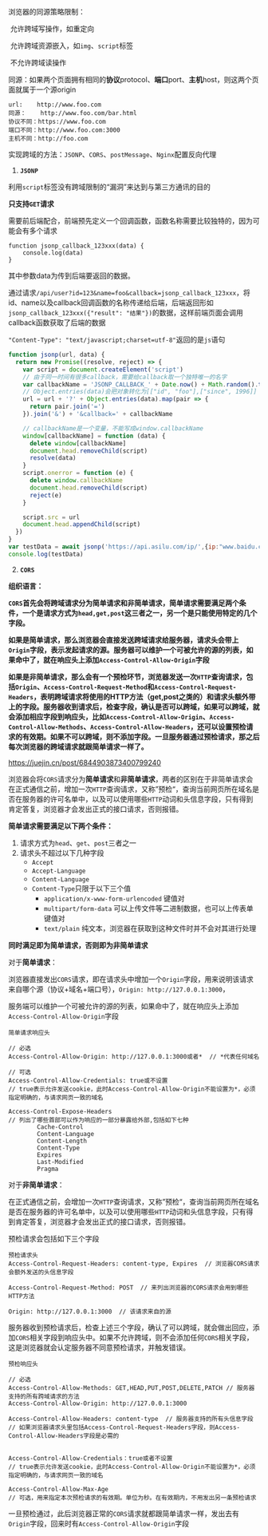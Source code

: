 浏览器的同源策略限制：

​		允许跨域写操作，如重定向

​		允许跨域资源嵌入，如`img`、`script`标签

​		不允许跨域读操作

同源：如果两个页面拥有相同的**协议**protocol、**端口**port、**主机**host，则这两个页面就属于一个源origin

```
url:    http://www.foo.com
同源：    http://www.foo.com/bar.html
协议不同：https://www.foo.com
端口不同：http://www.foo.com:3000
主机不同：http://foo.com
```



实现跨域的方法：`JSONP`、`CORS`、`postMessage`、`Nginx`配置反向代理



1. **`JSONP`**

利用`script`标签没有跨域限制的“漏洞”来达到与第三方通讯的目的

**只支持`GET`请求**

需要前后端配合，前端预先定义一个回调函数，函数名称需要比较独特的，因为可能会有多个请求

```
function jsonp_callback_123xxx(data) {
	console.log(data)
}
```

其中参数data为传到后端要返回的数据。

通过请求`/api/user?id=123&name=foo&callback=jsonp_callback_123xxx`，将id、name以及callback回调函数的名称传递给后端，后端返回形如`jsonp_callback_123xxx({"result": "结果"})`的数据，这样前端页面会调用callback函数获取了后端的数据

`"Content-Type": "text/javascript;charset=utf-8"`返回的是`js`语句

```js
function jsonp(url, data) {
  return new Promise((resolve, reject) => {
    var script = document.createElement('script')
    // 由于同一时间有很多callback，需要给callback取一个独特唯一的名字
    var callbackName = 'JSONP_CALLBACK_' + Date.now() + Math.random().toString(16).slice(2)
    // Object.entries(data)会把对象转化为[["id", "foo"],["since", 1996]]
    url = url + '?' + Object.entries(data).map(pair => {
      return pair.join('=')
    }).join('&') + '&callback=' + callbackName

    // callbackName是一个变量，不能写成window.callbackName
    window[callbackName] = function (data) {
      delete window[callbackName]
      document.head.removeChild(script)
      resolve(data)
    }
    script.onerror = function (e) {
      delete window.callbackName
      document.head.removeChild(script)
      reject(e)
    }

    script.src = url
    document.head.appendChild(script)
  })
}
var testData = await jsonp('https://api.asilu.com/ip/',{ip:"www.baidu.com"})
console.log(testData)
```



2. **`CORS`**

**组织语言：**

**`CORS`首先会将跨域请求分为简单请求和非简单请求，简单请求需要满足两个条件，一个是请求方式为`head,get,post`这三者之一，另一个是只能使用特定的几个字段。**

**如果是简单请求，那么浏览器会直接发送跨域请求给服务器，请求头会带上`Origin`字段，表示发起请求的源。服务器可以维护一个可被允许的源的列表，如果命中了，就在响应头上添加`Access-Control-Allow-Origin`字段**

**如果是非简单请求，那么会有一个预检环节，浏览器发送一次`HTTP`查询请求，包括`Origin`、`Access-Control-Request-Method`和`Access-Control-Request-Headers`，表明跨域请求将使用的HTTP方法（get,post之类的）和请求头额外带上的字段。服务器收到请求后，检查字段，确认是否可以跨域，如果可以跨域，就会添加相应字段到响应头，比如`Access-Control-Allow-Origin`、`Access-Control-Allow-Methods`、`Access-Control-Allow-Headers`，还可以设置预检请求的有效期。如果不可以跨域，则不添加字段。一旦服务器通过预检请求，那之后每次浏览器的跨域请求就跟简单请求一样了。**



https://juejin.cn/post/6844903873400799240

浏览器会将`CORS`请求分为**简单请求**和**非简单请求**，两者的区别在于非简单请求会在正式通信之前，增加一次`HTTP`查询请求，又称”预检“，查询当前网页所在域名是否在服务器的许可名单中，以及可以使用哪些`HTTP`动词和头信息字段，只有得到肯定答复，浏览器才会发出正式的接口请求，否则报错。



**简单请求需要满足以下两个条件：**

1. 请求方式为`head`、`get`、`post`三者之一
2. 请求头不超过以下几种字段
   * `Accept`
   * `Accept-Language`
   * `Content-Language`
   * `Content-Type`只限于以下三个值
     * `application/x-www-form-urlencoded` 键值对
     * `multipart/form-data` 可以上传文件等二进制数据，也可以上传表单键值对
     * `text/plain`  纯文本，浏览器在获取到这种文件时并不会对其进行处理



**同时满足即为简单请求，否则即为非简单请求**



对于**简单请求**：

浏览器直接发出`CORS`请求，即在请求头中增加一个`Origin`字段，用来说明该请求来自哪个源（协议+域名+端口号），`Origin: http://127.0.0.1:3000`，

服务端可以维护一个可被允许的源的列表，如果命中了，就在响应头上添加`Access-Control-Allow-Origin`字段

```
简单请求响应头

// 必选
Access-Control-Allow-Origin: http://127.0.0.1:3000或者*  // *代表任何域名

// 可选
Access-Control-Allow-Credentials: true或不设置
// true表示允许发送cookie，此时Access-Control-Allow-Origin不能设置为*，必须指定明确的，与请求网页一致的域名

Access-Control-Expose-Headers
// 列出了哪些首部可以作为响应的一部分暴露给外部,包括如下七种
        Cache-Control
        Content-Language
        Content-Length
        Content-Type
        Expires
        Last-Modified
        Pragma
```



对于**非简单请求**：

在正式通信之前，会增加一次`HTTP`查询请求，又称”预检“，查询当前网页所在域名是否在服务器的许可名单中，以及可以使用哪些`HTTP`动词和头信息字段，只有得到肯定答复，浏览器才会发出正式的接口请求，否则报错。

预检请求会包括如下三个字段

```
预检请求头
Access-Control-Request-Headers: content-type, Expires  // 浏览器CORS请求会额外发送的头信息字段

Access-Control-Request-Method: POST  // 来列出浏览器的CORS请求会用到哪些HTTP方法

Origin: http://127.0.0.1:3000  // 该请求来自的源
```

服务器收到预检请求后，检查上述三个字段，确认了可以跨域，就会做出回应，添加`CORS`相关字段到响应头中。如果不允许跨域，则不会添加任何`CORS`相关字段，这是浏览器就会认定服务器不同意预检请求，并触发错误。

```
预检响应头

// 必选
Access-Control-Allow-Methods: GET,HEAD,PUT,POST,DELETE,PATCH // 服务器支持的所有跨域请求的方法
Access-Control-Allow-Origin: http://127.0.0.1:3000

Access-Control-Allow-Headers: content-type  // 服务器支持的所有头信息字段
// 如果浏览器请求头里包括Access-Control-Request-Headers字段，则Access-Control-Allow-Headers字段是必需的


Access-Control-Allow-Credentials：true或者不设置
// true表示允许发送cookie，此时Access-Control-Allow-Origin不能设置为*，必须指定明确的，与请求网页一致的域名

Access-Control-Allow-Max-Age
// 可选，用来指定本次预检请求的有效期。单位为秒。在有效期内，不用发出另一条预检请求
```



一旦预检通过，此后浏览器正常的`CORS`请求就都跟简单请求一样，发出去有`Origin`字段，回来时有`Access-Control-Allow-Origin`字段









